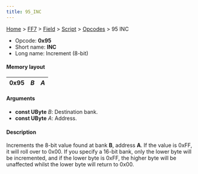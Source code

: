 ```yaml
---
title: 95_INC
---
```


[Home](../../../../Main_Page.md) > [FF7](../../../../FF7.md) > [Field](../../../Field.md) > [Script](../../Script.md) > [Opcodes](../Opcodes.md) > 95 INC

-   Opcode: **0x95**
-   Short name: **INC**
-   Long name: Increment (8-bit)

#### Memory layout

| 0x95 | *B* | *A* |
|------|-----|-----|

#### Arguments

-   **const UByte** *B*: Destination bank.
-   **const UByte** *A*: Address.

#### Description

Increments the 8-bit value found at bank **B**, address **A**. If the value is 0xFF, it will roll over to 0x00. If you specify a 16-bit bank, only the lower byte will be incremented, and if the lower byte is 0xFF, the higher byte will be unaffected whilst the lower byte will return to 0x00.
